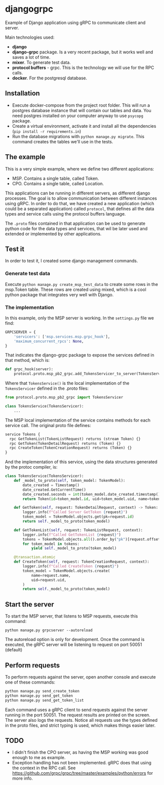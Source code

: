 # djangogrpc

Example of Django application using gRPC to communicate client and server.

Main technologies used:

- **django**
- **django-grpc** package. Is a very recent package, but it works well and saves a lot of time.
- **mixer**. To generate test data.
- **protocol buffers** - grpc. This is the technology we will use for the RPC calls.
- **docker**. For the postgresql database.

## Installation

* Execute docker-compose from the project root folder. This will run a postgres database instance that will contain our tables and data. You need postgres installed on your computer anyway to use `psycopg` package.
* Create a virtual environment, activate it and install all the dependencies (`pip install -r requirements.in`)
* Run the database migrations with `python manage.py migrate`. This command creates the tables we'll use in the tests.

## The example

This is a very simple example, where we define two different applications:

* MSP. Contains a single table, called Token.
* CPO. Contains a single table, called Location.

This applications can be running in different servers, as different django processes. 
The goal is to allow communication between different instances using gRPC.
In order to do that, we have created a new application (which could be a separated application) called `protocol`, that defines all the data types and service calls using the protocol buffers language.

The `.proto` files contained in that application can be used to generate python code for the data types and services, that wil be later used and extended or implemented by other applications.

## Test it

In order to test it, I created some django management commands.

### Generate test data

Execute `python manage.py create_msp_test_data` to create some rows in the msp.Token table. 
These rows are created using mixed, which is a cool python package that integrates very well with Django.

### The implementation
In this example, only the MSP server is working. In the `settings.py` file we find:

```python
GRPCSERVER = {
    'servicers': ['msp.services.msp.grpc_hook'],
    'maximum_concurrent_rpcs': None,
}
```

That indicates the django-grpc package to expose the services defined in that method, which is:

```python
def grpc_hook(server):
    protocol.proto.msp_pb2_grpc.add_TokensServicer_to_server(TokensService(), server)
```

Where that `TokensService()` is the local implementation of the `TokensServicer` defined in the .proto files:

```python
from protocol.proto.msp_pb2_grpc import TokensServicer

class TokensService(TokensServicer):
    ...
```

The MSP local implementation of the service contains methods for each service call. The original proto file defines:

```python
service Tokens {
  rpc GetTokenList(TokenListRequest) returns (stream Token) {}
  rpc GetToken(TokenDetailRequest) returns (Token) {}
  rpc CreateToken(TokenCreationRequest) returns (Token) {}
}
```

And the implementation of this service, using the data structures generated by the protoc compiler, is:

```python
class TokensService(TokensServicer):
    def _model_to_proto(self, token_model: TokenModel):
        date_created = Timestamp()
        date_created.GetCurrentTime()
        date_created.seconds = int(token_model.date_created.timestamp())
        return Token(id=token_model.id, uid=token_model.uid, name=token_model.name, date_created=date_created)

    def GetToken(self, request: TokenDetailRequest, context) -> Token:
        logger.info(f"Called Server GetToken {request}")
        token_model = TokenModel.objects.get(pk=request.id)
        return self._model_to_proto(token_model)

    def GetTokenList(self, request: TokenListRequest, context):
        logger.info(f"Called GetTokenList {request}")
        tokens = TokenModel.objects.all().order_by("pk")[request.offset:request.offset+request.num_items]
        for token_model in tokens:
            yield self._model_to_proto(token_model)

    @transaction.atomic
    def CreateToken(self, request: TokenCreationRequest, context):
        logger.info(f"Called CreateToken {request}")
        token_model = TokenModel.objects.create(
            name=request.name,
            uid=request.uid,
        )
        return self._model_to_proto(token_model)
```

## Start the server 
To start the MSP server, that listens to MSP requests, execute this command:

`python manage.py grpcserver --autoreload` 

The autoreload option is only for development. Once the command is executed, the gRPC server will be listening to request on port 50051 (default)

## Perform requests

To perform requests against the server, open another console and execute one of these commands:

```python
python manage.py send_create_token
python manage.py send_get_token
python manage.py send_get_token_list
```

Each command uses a gRPC client to send requests against the server running in the port 50051.
The request results are printed on the screen. The server also logs the requests.
Notice all requests use the types defined in the proto files, and strict typing is used, which makes things easier later. 

## TODO
* I didn't finish the CPO server, as having the MSP working was good enough to me as example.
* Exception handling has not been implemented. gRPC does that using the context in the RPC call. See https://github.com/grpc/grpc/tree/master/examples/python/errors for more info.

